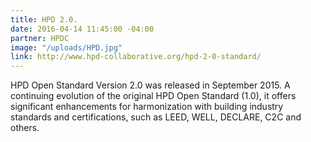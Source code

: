 ```yaml
---
title: HPD 2.0.
date: 2016-04-14 11:45:00 -04:00
partner: HPDC
image: "/uploads/HPD.jpg"
link: http://www.hpd-collaborative.org/hpd-2-0-standard/
---
```


HPD Open Standard Version 2.0 was released in September 2015.  A continuing evolution of the original HPD Open Standard (1.0), it offers significant enhancements for harmonization with building industry standards and certifications, such as LEED, WELL, DECLARE, C2C and others.
